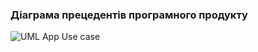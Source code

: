 ### Діаграма прецедентів програмного продукту

![UML App Use case](https://github.com/mkutyrkina/zai-211-kutyrkina/assets/167700392/15d00093-5c2b-4262-bbc1-4375f82ab5a7)
